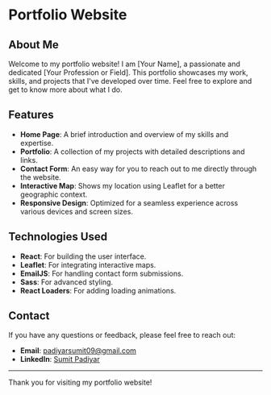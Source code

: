 # Portfolio Website

## About Me

Welcome to my portfolio website! I am [Your Name], a passionate and dedicated [Your Profession or Field]. This portfolio showcases my work, skills, and projects that I've developed over time. Feel free to explore and get to know more about what I do.

## Features

- **Home Page**: A brief introduction and overview of my skills and expertise.
- **Portfolio**: A collection of my projects with detailed descriptions and links.
- **Contact Form**: An easy way for you to reach out to me directly through the website.
- **Interactive Map**: Shows my location using Leaflet for a better geographic context.
- **Responsive Design**: Optimized for a seamless experience across various devices and screen sizes.

## Technologies Used

- **React**: For building the user interface.
- **Leaflet**: For integrating interactive maps.
- **EmailJS**: For handling contact form submissions.
- **Sass**: For advanced styling.
- **React Loaders**: For adding loading animations.

## Contact

If you have any questions or feedback, please feel free to reach out:

- **Email**: padiyarsumit09@gmail.com
- **LinkedIn**: [Sumit Padiyar](https://www.linkedin.com/in/sumit-padiyar-15238823a/)


---

Thank you for visiting my portfolio website!
